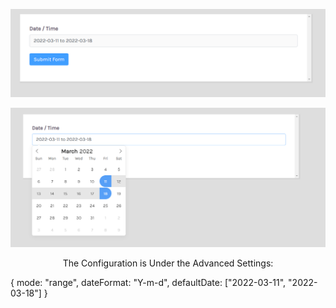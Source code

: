 <p align="center">
<img src="https://github.com/shuvoaftab/wpmanageninja/blob/main/FluentForms/Pre_Defined_Date_Range/Pre%20Defined%20Date%20Range%20in%20Fluent%20Forms.png" alt="Ibrahim Sharif" />
</p>
<p align="center">
<img src="https://github.com/shuvoaftab/wpmanageninja/blob/main/FluentForms/Pre_Defined_Date_Range/Pre%20Defined%20Date%20Range%20in%20Fluent%20Forms%202.png" alt="Ibrahim Sharif" />
</p>

<p align="center">
The Configuration is Under the Advanced Settings:

{
    mode: "range",
    dateFormat: "Y-m-d",
    defaultDate: ["2022-03-11", "2022-03-18"]
}
</p>